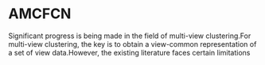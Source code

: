 # AMCFCN
Significant progress is being made in the field of multi-view clustering.For multi-view clustering, the key is to obtain a view-common representation of a set of view data.However, the existing literature faces certain limitations
